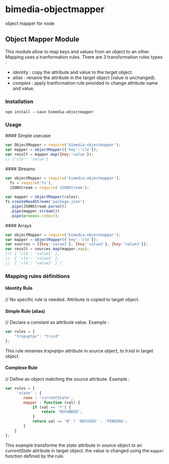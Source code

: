 bimedia-objectmapper
==================

object mapper for node


Object Mapper Module
-----------------

This module allow to map keys and values from an object to an other. Mapping uses a tranformation rules. 
There are 3 transformation rules types : 
* *identity* : copy the attribute and value to the target object.
* *alias* : rename the attribute in the target object (value is unchanged).
* *complex* : apply tranformation rule provided to change attribute name and value.

### Installation

`npm install --save bimedia-objectmapper`


### Usage

#### Simple usecase
```javascript
var ObjectMapper = require('bimedia-objectmapper');
var mapper = objectMapper({'key':'clé'});
var result = mapper.map({key:'value'});
// {'clé': 'value'}
```

#### Streams
```javascript
var objectMapper = require('bimedia-objectmapper'), 
  fs = require('fs'), 
  JSONStream = require('JSONStream');
  
var mapper = objectMapper(rules);
fs.createReadStream('package.json')
  .pipe(JSONStream.parse())
  .pipe(mapper.stream())
  .pipe(process.stdout);
```

#### Arrays
```javascript
var objectMapper = require('bimedia-objectmapper');
var mapper = objectMapper({'key':'clé'});
var sources = [{key:'value1'}, {key:'value2'}, {key:'value3'}];
var result = sources.map(mapper.map);
//[ { 'clé': 'value1' },
//  { 'clé': 'value2' },
//  { 'clé': 'value3' } ]
```

### Mapping rules définitions

#### Identity Rule
//
No specific rule is needed. Attribute is copied to target object.

#### Simple Rule (alias) 
//
Declare a constant as attribute value. Example :
```javascript
var rules = {
    "trxpvptpv": "trxid"
};
```
This rule renames *trxpvptpv* attribute in source object, to *trxid*
in target object. 

#### Complexe Rule
//
Define an object matching the source attribute. 
Example :
```javascript
var rules = {
     'state' : {
        name : 'currentState',
        mapper : function (val) {
            if (val == 'Y') {
                return 'REFUNDED';
            }
            return val == 'N' ? 'REFUSED' : 'PENDING';
        }
    }
};
```
This example transforme the *state* attribute in source object to an *currentState*
attribute in target object. the value is changed using the `mapper` function defined by the rule.

